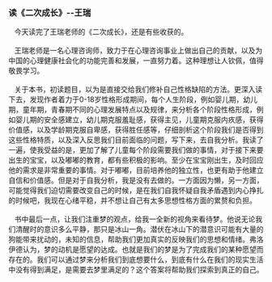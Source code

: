 ### 读《二次成长》--王瑞
&nbsp; &nbsp;今天读完了王瑞老师的《二次成长》，还是有些收获的。<br><br>
&nbsp; &nbsp;王瑞老师是一名心理咨询师，致力于在心理咨询事业上做出自己的贡献，以及为中国的心理健康社会化的功能完善和发展，一直努力着。这种理想让人钦佩，值得敬畏学习。<br><br>
&nbsp; &nbsp;关于本书，初读题目，以为是直接交给我们修补自己性格缺陷的方法。更深入读下去，发现作者着力于0-18岁性格形成期间，每个人生阶段，例如婴儿期，幼儿期，童年期，青春期不同的心理发展特点以及规律，来分析各个阶段性格形成，例如婴儿期的安全感建立，幼儿期克服羞耻感，获得主见，儿童期克服内疚感，获得价值感，以及学龄期克服自卑感，获得胜任感等，仔细剖析这个阶段我们是否得到这些性格特质，以及深入反思我们目前面临的问题，写下来，去自我分析。我读了一遍，使我受益的是，更加了解了儿童每个阶段需要我们做的事情，对于接下来要出生的宝宝，以及嘟嘟的教育，都有些积极的影响。至少在宝宝刚出生，及时回应他的需求是非常重要的事情。对于嘟嘟，目前培养他的独立性，也更有助于他建立自信和价值感。但是对于自我分析，我是没有去做的。一方面因为懒，另一方面，可能觉得我们迫切需要改变自己的时候，是在我们自我怀疑自我矛盾遇到内心挣扎的时候吧，我现在心绪平稳，并不想让自己有太多思想性格方面的累赘和负担。<br><br>
&nbsp; &nbsp;书中最后一点，让我们注重梦的观点，给我一全新的视角来看待梦。他说无论我们清醒时的意识多么平静，那只是冰山一角。潜伏在冰山下的潜意识可能有大量的狗能带来扰动的，未知的信息，帮助我们更加真实的反映我们的思想和情绪。弗洛伊德认为，梦的动机是愿望的达成。也就是我们的梦是为了完成我们的某种愿望而存在的。我们可以通过梦来分析我们到底想要什么，到底有什么在我们的现实生活中没有得到满足，是需要去梦里满足的？这个答案将帮助我们探索到真正的自己。<br><br>
